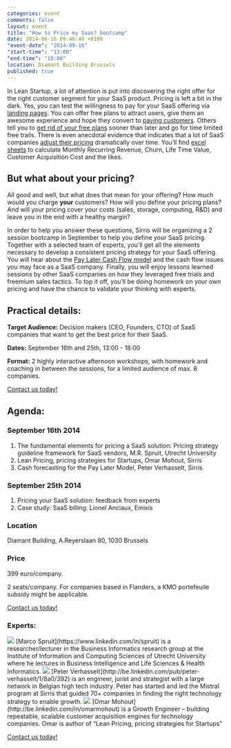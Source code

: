 ```yaml
---
categories: event
comments: false
layout: event
title: "How to Price my Saas? bootcamp"
date: 2014-06-16 09:46:40 +0100
"event-date": "2014-09-16"
"start-time": "13:00"
"end-time": "18:00"
location: Diamant Building Brussels
published: true
---
```

In Lean Startup, a lot of attention is put into discovering the right offer for the right customer segment for your SaaS product. Pricing is left a bit in the dark. Yes, you can test the willingness to pay for your  SaaS offering via [landing pages](http://blog.bufferapp.com/idea-to-paying-customers-in-7-weeks-how-we-did-it). You can offer free plans to attract users, give them an awesome experience and hope they convert to [paying customers](http://www.forentrepreneurs.com/time-to-wow/). Others tell you to [get rid of your free plans](http://blog.kissmetrics.com/scalable-sales-models/) sooner than later and go for time limited free trails. There is even anecdotal evidence that indicates that a lot of SaaS companies [adjust their pricing](http://www.launchbit.com/blog/how-do-saas-companies-change-their-pricing-over-time/) dramatically over time. You’ll find [excel sheets](http://andrewchen.co/2013/10/24/the-easiest-spreadsheet-for-churn-mrr-and-cohort-analysis-guest-post/) to calculate Monthly Recurring Revenue, Churn, Life Time Value, Customer Acquisition Cost and the likes.
<!-- more -->

## But what about your pricing?
All good and well, but what does that mean for your offering? How much would you charge **your** customers? How will you define your pricing plans?  And will your pricing cover your costs (sales, storage, computing, R&D) and leave you in the end with a healthy margin? 
 
In order to help you answer these questions, Sirris will be organizing a 2 session bootcamp in September to help you define your SaaS pricing. Together with a selected team of experts, you’ll get all the elements necessary to develop a consistent pricing strategy for your SaaS offering. You will hear about the [Pay Later Cash Flow model](http://www.slideshare.net/omohout/the-pay-later-cash-flow-model-for-software-companies-explained-in-just-10-slides) and the cash flow issues you may face as a SaaS company. Finally, you will enjoy lessons learned sessions by other SaaS companies on how they leveraged free trials and freemium sales tactics. To top it off, you’ll be doing homework on your own pricing and have the chance to validate your thinking with experts.

## Practical details:

**Target Audience:** Decision makers (CEO, Founders, CTO) of SaaS companies that want to get the best price for their SaaS.

**Dates:** September 16th and 25th, 13:00 - 18:00

**Format:** 2 highly interactive afternoon workshops, with homework and coaching in between the sessions, for a limited audience of max. 8 companies.

<a href="/pricing-contact" class="btn btn-success btn-large center">Contact us today!</a>

## Agenda:

### September 16th 2014
1. The fundamental elements for pricing a SaaS solution: Pricing strategy guideline framework for SaaS vendors, M.R. Spruit, Utrecht University
2. Lean Pricing, pricing strategies for Startups, Omar Mohout, Sirris
3. Cash forecasting for the Pay Later Model, Peter Verhasselt, Sirris

### September 25th 2014
1. Pricing your SaaS solution: feedback from experts 
2. Case study: SaaS billing: Lionel Anciaux, Emixis

### Location
Diamant Building, A.Reyerslaan 80, 1030 Brussels

### Price
399 euro/company.

2 seats/company. For companies based in Flanders, a KMO portefeuile subsidy might be applicable. 

<a href="/pricing-contact" class="btn btn-success btn-large center">Contact us today!</a>

### Experts:
<img src="http://www.cs.uu.nl/staff/faces/spruit.jpg">
[Marco Spruit](https://www.linkedin.com/in/spruit) is a researcher/lecturer in the Business Informatics research group at the Institute of Information and Computing Sciences of Utrecht University where he lectures in Business Intelligence and Life Sciences & Health Informatics.

<img src="http://www.startathlon.com/images/team/peter.jpg">
[Peter Verhasselt](http://be.linkedin.com/pub/peter-verhasselt/1/8a0/392) is an engineer, jurist and strategist with a large network in Belgian high tech industry. Peter has started and led the Mistral program at Sirris that guided 70+ companies in finding the right technology strategy to enable growth.

<img src="http://www.startathlon.com/images/omar.jpg">
[Omar Mohout](http://be.linkedin.com/in/omarmohout) is a Growth Engineer – building repeatable, scalable customer acquisition engines for technology companies. Omar is author of “Lean Pricing, pricing strategies for Startups”

<a href="/pricing-contact" class="btn btn-success btn-large center">Contact us today!</a>